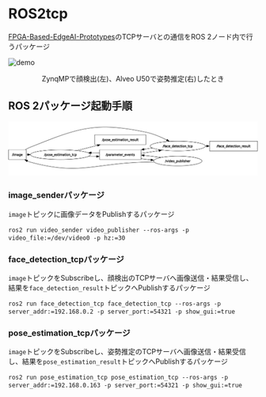 # ROS2tcp
[FPGA-Based-EdgeAI-Prototypes](https://github.com/DYGV/FPGA-Based-EdgeAI-Prototypes/)のTCPサーバとの通信をROS 2ノード内で行うパッケージ  

![demo](./docs/demo.gif)  
<div style="text-align: center;">
ZynqMPで顔検出(左)、Alveo U50で姿勢推定(右)したとき
</div>


## ROS 2パッケージ起動手順
![rqt](./docs/rosgraph.png)  
### image\_senderパッケージ
`image`トピックに画像データをPublishするパッケージ  
```
ros2 run video_sender video_publisher --ros-args -p video_file:=/dev/video0 -p hz:=30
```  
### face\_detection\_tcpパッケージ
`image`トピックをSubscribeし、顔検出のTCPサーバへ画像送信・結果受信し、結果を`face_detection_result`トピックへPublishするパッケージ  
```
ros2 run face_detection_tcp face_detection_tcp --ros-args -p server_addr:=192.168.0.2 -p server_port:=54321 -p show_gui:=true
```  
### pose\_estimation\_tcpパッケージ
`image`トピックをSubscribeし、姿勢推定のTCPサーバへ画像送信・結果受信し、結果を`pose_estimation_result`トピックへPublishするパッケージ  
```
ros2 run pose_estimation_tcp pose_estimation_tcp --ros-args -p server_addr:=192.168.0.163 -p server_port:=54321 -p show_gui:=true
```  

